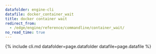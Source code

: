 ```yaml
---
datafolder: engine-cli
datafile: docker_container_wait
title: docker container wait
redirect_from:
  - /edge/engine/reference/commandline/container_wait/
no_read_time: true
---
```

<!--
Sorry, but the contents of this page are automatically generated from
Docker's source code. If you want to suggest a change to the text that appears
here, you'll need to find the string by searching this repo:

https://github.com/docker/cli
-->

{% include cli.md datafolder=page.datafolder datafile=page.datafile %}
